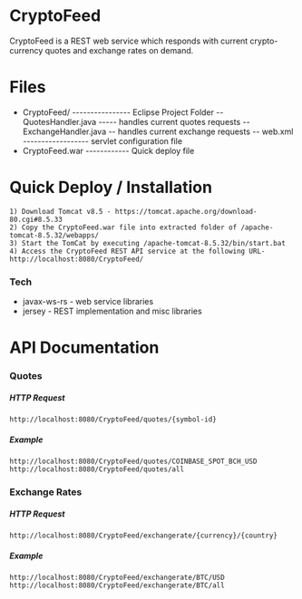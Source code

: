 # CryptoFeed

CryptoFeed is a REST web service which responds with current crypto-currency quotes and exchange rates on demand.

# Files
- CryptoFeed/ ---------------- Eclipse Project Folder
-- QuotesHandler.java ----- handles current quotes requests
-- ExchangeHandler.java -- handles current exchange requests
-- web.xml ------------------ servlet configuration file
- CryptoFeed.war ------------ Quick deploy file 

# Quick Deploy / Installation
    1) Download Tomcat v8.5 - https://tomcat.apache.org/download-80.cgi#8.5.33
    2) Copy the CryptoFeed.war file into extracted folder of /apache-tomcat-8.5.32/webapps/
    3) Start the TomCat by executing /apache-tomcat-8.5.32/bin/start.bat
    4) Access the CryptoFeed REST API service at the following URL-              http://localhost:8080/CryptoFeed/ 
    
### Tech
* javax-ws-rs - web service libraries
* jersey - REST implementation and misc libraries

# API Documentation
### Quotes
##### HTTP Request
    http://localhost:8080/CryptoFeed/quotes/{symbol-id}
##### Example
    http://localhost:8080/CryptoFeed/quotes/COINBASE_SPOT_BCH_USD
    http://localhost:8080/CryptoFeed/quotes/all
### Exchange Rates
##### HTTP Request
    http://localhost:8080/CryptoFeed/exchangerate/{currency}/{country}
##### Example
    http://localhost:8080/CryptoFeed/exchangerate/BTC/USD
    http://localhost:8080/CryptoFeed/exchangerate/BTC/all